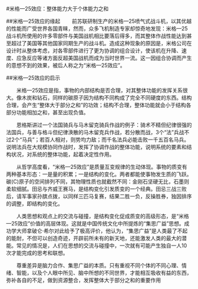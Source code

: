 #米格—25效应：整体能力大于个体能力之和

##米格—25效应的缘起
　　前苏联研制生产的米格—25喷气式战斗机，以其优越的性能而广受世界各国青睐，然而，众多飞机制造专家却惊奇地发现：米格—25战斗机所使用的许多零部件与美国战机相比要落后得多，而其整体作战性能达到甚至超过了美国等其他国家同期生产的战斗机。造成这种现象的原因是，米格公司在设计时从整体考虑，对各零部件进行了更为协调的组合设计，使该机在升降、速度、应急反应等诸方面反超美国战机而成为当时世界一流。这一因组合协调而产生的意想不到的效果，被后人称之为“米格—25效应”。

##米格—25效应的启示


　　米格—25效应是指，事物的内部结构是否合理，对其整体功能的发挥关系很大。像木炭和钻石，同样的碳原子因为结构不同构成了完全不同硬度的东西。结构合理，会产生“整体大于部分之和”的功效；结构不合理，整体功能就会小于结构各部分功能相加之和，甚至出现负值。

　　恩格斯讲过一个法国骑兵与马木留克骑兵作战的例子：骑术不精但纪律很强的法国兵，与善与格斗但纪律涣散的马木留克兵作战，若分散而战，3个“法”兵战不过2个“马兵”；若百人相对，则势均力敌；而千名法兵必能击败一千五百名马兵。说明法兵在大规模协同作战时，发挥了协调作战的整体功能，说明系统的要素和结构状况，对系统的整体功能，起着决定性作用。

　　从哲学高度看，“米格—25效应”是质量互变规律的生动体现。事物的质变有两种基本形态：一是量的积累；一是结构的变化。两者都能使事物发生质的飞跃。碳(C)原子的空间排列不同，其物理性质也就截然不同：金刚石坚硬无比，石墨则柔软细腻。田忌与齐威王赛马，是结构变化引发质变的一个经典。田忌三战三败后，请军事家孙膑点拨，以同样三匹马复赛，结果二胜一负，反操胜券，独因排序的调整，即结构的变化。

　　人类思想和观点上的交流与碰撞，是结构变化促成质变的高级形态，是“米格—25效应”价值的高层体现。这就是中国传统文化中所提炼的“集思广益”思想。成功学大师拿破仑·希尔对此给予了极高评价，他认为，“集思广益”是人类最了不起的能耐，不但可以创造奇迹，开辟前所未有的新天地，还能激发人类的最大的潜能。常见的情况是，人们在思想的交流与碰撞中，一次就有可能产生独自一人10次才能完成的思考和联想。

　　尊重差异是脑力合作、集思广益的本质。只有重视不同个体的不同心理、情绪、智能，以及个人眼中所见、脑中所想的不同世界，才能相互吸收有益的东西，弥补各自的不足，做到资源整合，发挥整体大于部分之和的重要作用
